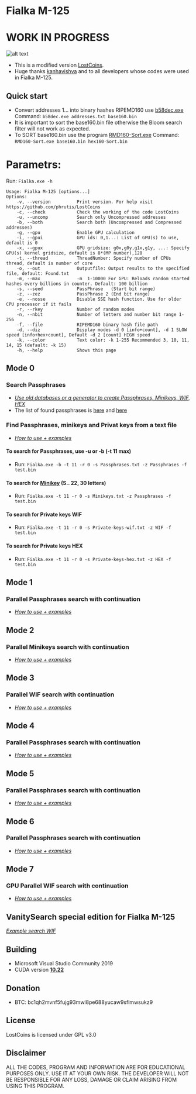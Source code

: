 # Fialka M-125
# WORK IN PROGRESS
![alt text](https://raw.githubusercontent.com/phrutis/LostCoins/main/Others/4.jpg "Fialka M-125")
- This is a modified version [LostCoins](https://github.com/phrutis/LostCoins/). 
- Huge thanks [kanhavishva](https://github.com/kanhavishva) and to all developers whose codes were used in Fialka M-125.
## Quick start
- Сonvert addresses 1... into binary hashes RIPEMD160 use [b58dec.exe](https://github.com/phrutis/LostCoins/blob/main/Others/b58dec.exe) Сommand: ```b58dec.exe addresses.txt base160.bin```
- It is important to sort the base160.bin file otherwise the Bloom search filter will not work as expected.
- To SORT base160.bin use the program [RMD160-Sort.exe](https://github.com/phrutis/LostCoins/blob/main/Others/RMD160-Sort.exe) Сommand: ```RMD160-Sort.exe base160.bin hex160-Sort.bin``` 
# Parametrs:
Run: ```Fialka.exe -h```

```
Usage: Fialka M-125 [options...]
Options:
    -v, --version          Print version. For help visit https://github.com/phrutis/LostCoins
    -c, --check            Check the working of the code LostCoins
    -u, --uncomp           Search only Uncompressed addresses
    -b, --both             Search both (Uncompressed and Compressed addresses)
    -g, --gpu              Enable GPU calculation
    -i, --gpui             GPU ids: 0,1...: List of GPU(s) to use, default is 0
    -x, --gpux             GPU gridsize: g0x,g0y,g1x,g1y, ...: Specify GPU(s) kernel gridsize, default is 8*(MP number),128
    -t, --thread           ThreadNumber: Specify number of CPUs thread, default is number of core
    -o, --out              Outputfile: Output results to the specified file, default: Found.txt
    -m, --max              -m  1-10000 For GPU: Reloads random started hashes every billions in counter. Default: 100 billion
    -s, --seed             PassPhrase   (Start bit range)
    -z, --zez              PassPhrase 2 (End bit range)
    -e, --nosse            Disable SSE hash function. Use for older CPU processor if it fails 
    -r, --rkey             Number of random modes
    -n, --nbit             Number of letters and number bit range 1-256
    -f, --file             RIPEMD160 binary hash file path
    -d, --diz              Display modes -d 0 [info+count], -d 1 SLOW speed [info+hex+count], Default -d 2 [count] HIGH speed
    -k, --color            Text color: -k 1-255 Recommended 3, 10, 11, 14, 15 (default: -k 15)
    -h, --help             Shows this page
 ```
## Mode 0 
### Search Passphrases
- [*Use old databases or a generator to create Passphrases, Minikeys, WIF, HEX*](https://github.com/phrutis/LostCoins/blob/main/Others/Modes.md) 
- The list of found passphrases is [here](https://privatekeys.pw/brainwallet/bitcoin/1) and [here](https://allprivatekeys.com/hacked-brainwallets-with-balance)
### Find Passphrases, minikeys and Privat keys from a text file
- [*How to use + examples*](https://github.com/phrutis/Fialka/issues/1)
#### To search for Passphrases, use **-u** or **-b** (-t 11 max)
 - Run: ```Fialka.exe -b -t 11 -r 0 -s Passphrases.txt -z Passphrases -f test.bin``` 
#### To search for [Minikey](https://en.bitcoin.it/wiki/Mini_private_key_format) (S.. 22, 30 letters)
 - Run: ```Fialka.exe -t 11 -r 0 -s Minikeys.txt -z Passphrases -f test.bin```
#### To search for Private keys WIF
 - Run: ```Fialka.exe -t 11 -r 0 -s Private-keys-wif.txt -z WIF -f test.bin```
#### To search for Private keys HEX
 - Run: ```Fialka.exe -t 11 -r 0 -s Private-keys-hex.txt -z HEX -f test.bin```

## Mode 1
### Parallel Passphrases search with continuation
- [*How to use + examples*](https://github.com/phrutis/Fialka/issues/2)


## Mode 2
### Parallel Minikeys search with continuation
- [*How to use + examples*](https://github.com/phrutis/Fialka/issues/3)

## Mode 3
### Parallel WIF search with continuation
- [*How to use + examples*](https://github.com/phrutis/Fialka/issues/4)

## Mode 4
### Parallel Passphrases search with continuation
- [*How to use + examples*](https://github.com/phrutis/Fialka/issues/5)

## Mode 5
### Parallel Passphrases search with continuation
- [*How to use + examples*](https://github.com/phrutis/Fialka/issues/6)

## Mode 6
### Parallel Passphrases search with continuation
- [*How to use + examples*](https://github.com/phrutis/Fialka/issues/7)

## Mode 7
### GPU Parallel WIF search with continuation
- [*How to use + examples*](https://github.com/phrutis/Fialka/issues/8)


## VanitySearch special edition for Fialka M-125
[*Example search WIF*](https://github.com/phrutis/Fialka/issues/1)



## Building
- Microsoft Visual Studio Community 2019
- CUDA version [**10.22**](https://developer.nvidia.com/cuda-10.2-download-archive?target_os=Windows&target_arch=x86_64&target_version=10&target_type=exenetwork)
## Donation
- BTC: bc1qh2mvnf5fujg93mwl8pe688yucaw9sflmwsukz9
## License
LostCoins is licensed under GPL v3.0
## Disclaimer
ALL THE CODES, PROGRAM AND INFORMATION ARE FOR EDUCATIONAL PURPOSES ONLY. USE IT AT YOUR OWN RISK. THE DEVELOPER WILL NOT BE RESPONSIBLE FOR ANY LOSS, DAMAGE OR CLAIM ARISING FROM USING THIS PROGRAM.
